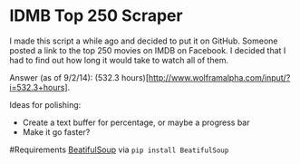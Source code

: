 IDMB Top 250 Scraper
====================

I made this script a while ago and decided to put it on GitHub. Someone posted a link to the top 250 movies on IMDB on Facebook. I decided that I had to find out how long it would take to watch all of them.

Answer (as of 9/2/14): (532.3 hours)[http://www.wolframalpha.com/input/?i=532.3+hours].

Ideas for polishing:
* Create a text buffer for percentage, or maybe a progress bar
* Make it go faster?

#Requirements
[BeatifulSoup](http://www.crummy.com/software/BeautifulSoup/) via `pip install BeatifulSoup`
